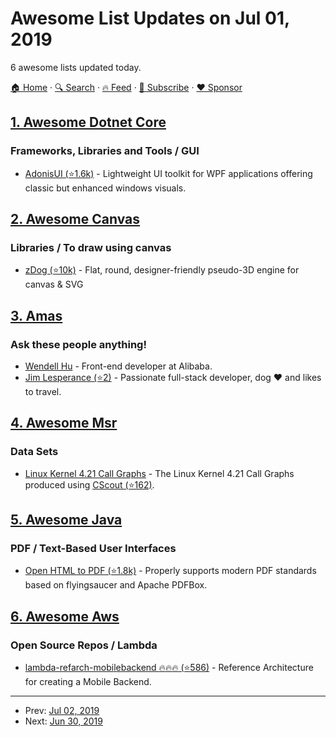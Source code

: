 # Awesome List Updates on Jul 01, 2019

6 awesome lists updated today.

[🏠 Home](/README.md) · [🔍 Search](https://www.trackawesomelist.com/search/) · [🔥 Feed](https://www.trackawesomelist.com/rss.xml) · [📮 Subscribe](https://trackawesomelist.us17.list-manage.com/subscribe?u=d2f0117aa829c83a63ec63c2f&id=36a103854c) · [❤️  Sponsor](https://github.com/sponsors/theowenyoung)



## [1. Awesome Dotnet Core](/content/thangchung/awesome-dotnet-core/README.md)

### Frameworks, Libraries and Tools / GUI

*   [AdonisUI (⭐1.6k)](https://github.com/benruehl/adonis-ui) - Lightweight UI toolkit for WPF applications offering classic but enhanced windows visuals.

## [2. Awesome Canvas](/content/raphamorim/awesome-canvas/README.md)

### Libraries / To draw using canvas

*   [zDog (⭐10k)](https://github.com/metafizzy/zdog) - Flat, round, designer-friendly pseudo-3D engine for canvas & SVG

## [3. Amas](/content/sindresorhus/amas/README.md)

### Ask these people anything!

*   [Wendell Hu](https://github.com/wendzhue/ama) - Front-end developer at Alibaba.
*   [Jim Lesperance (⭐2)](https://github.com/cooljl31/ama) - Passionate full-stack developer, dog ❤️ and likes to travel.

## [4. Awesome Msr](/content/dspinellis/awesome-msr/README.md)

### Data Sets

*   [Linux Kernel 4.21 Call Graphs](https://zenodo.org/record/2652487#.XRnvomUzb0o) - The Linux Kernel 4.21 Call Graphs produced using [CScout (⭐162)](https://github.com/dspinellis/cscout/).

## [5. Awesome Java](/content/akullpp/awesome-java/README.md)

### PDF / Text-Based User Interfaces

*   [Open HTML to PDF (⭐1.8k)](https://github.com/danfickle/openhtmltopdf) - Properly supports modern PDF standards based on flyingsaucer and Apache PDFBox.

## [6. Awesome Aws](/content/donnemartin/awesome-aws/README.md)

### Open Source Repos / Lambda

*   [lambda-refarch-mobilebackend :fire::fire::fire: (⭐586)](https://github.com/awslabs/lambda-refarch-mobilebackend) - Reference Architecture for creating a Mobile Backend.

---

- Prev: [Jul 02, 2019](/content/2019/07/02/README.md)
- Next: [Jun 30, 2019](/content/2019/06/30/README.md)